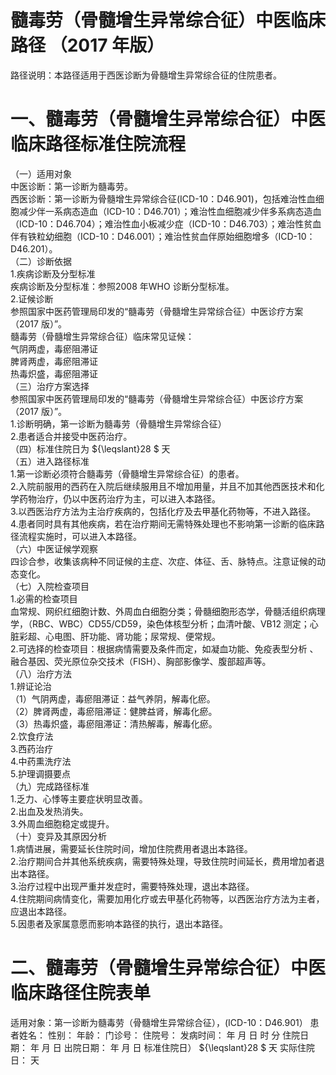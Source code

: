 # 髓毒劳（骨髓增生异常综合征）中医临床路径 （2017 年版）  
路径说明：本路径适用于西医诊断为骨髓增生异常综合征的住院患者。  
# 一、髓毒劳（骨髓增生异常综合征）中医临床路径标准住院流程  
（一）适用对象  
中医诊断：第一诊断为髓毒劳。  
西医诊断：第一诊断为骨髓增生异常综合征(ICD-10：D46.901)，包括难治性血细胞减少伴一系病态造血（ICD-10：D46.701）；难治性血细胞减少伴多系病态造血（ICD-10：D46.704）；难治性血小板减少症（ICD-10：D46.703）；难治性贫血伴有铁粒幼细胞（ICD-10：D46.001）；难治性贫血伴原始细胞增多（ICD-10：D46.201）。  
（二）诊断依据  
1.疾病诊断及分型标准  
疾病诊断及分型标准：参照2008 年WHO 诊断分型标准。  
2.证候诊断  
参照国家中医药管理局印发的“髓毒劳（骨髓增生异常综合征）中医诊疗方案（2017 版）”。  
髓毒劳（骨髓增生异常综合征）临床常见证候：  
气阴两虚，毒瘀阻滞证  
脾肾两虚，毒瘀阻滞证  
热毒炽盛，毒瘀阻滞证  
（三）治疗方案选择  
参照国家中医药管理局印发的“髓毒劳（骨髓增生异常综合征）中医诊疗方案（2017 版）”。  
1.诊断明确，第一诊断为髓毒劳（骨髓增生异常综合征）  
2.患者适合并接受中医药治疗。  
（四）标准住院日为 ${\leqslant}28 $ 天  
（五）进入路径标准  
1.第一诊断必须符合髓毒劳（骨髓增生异常综合征）的患者。  
2.入院前服用的西药在入院后继续服用且不增加用量，并且不加其他西医技术和化学药物治疗，仍以中医药治疗为主，可以进入本路径。  
3.以西医治疗方法为主治疗疾病的，包括化疗及去甲基化药物等，不进入路径。  
4.患者同时具有其他疾病，若在治疗期间无需特殊处理也不影响第一诊断的临床路径流程实施时，可以进入本路径。  
（六）中医证候学观察  
四诊合参，收集该病种不同证候的主症、次症、体征、舌、脉特点。注意证候的动态变化。  
（七）入院检查项目  
1.必需的检查项目  
血常规、网织红细胞计数、外周血白细胞分类；骨髓细胞形态学，骨髓活组织病理学，（RBC、WBC）CD55/CD59，染色体核型分析；血清叶酸、VB12 测定；心脏彩超、心电图、肝功能、肾功能；尿常规、便常规。  
2.可选择的检查项目：根据病情需要及条件而定，如凝血功能、免疫表型分析 、融合基因、荧光原位杂交技术（FISH）、胸部影像学、腹部超声等。  
（八）治疗方法  
1.辨证论治  
（1）气阴两虚，毒瘀阻滞证：益气养阴，解毒化瘀。  
（2）脾肾两虚，毒瘀阻滞证：健脾益肾，解毒化瘀。  
（3）热毒炽盛，毒瘀阻滞证：清热解毒，解毒化瘀。  
2.饮食疗法  
3.西药治疗  
4.中药熏洗疗法  
5.护理调摄要点  
（九）完成路径标准  
1.乏力、心悸等主要症状明显改善。  
2.出血及发热消失。  
3.外周血细胞稳定或提升。  
（十）变异及其原因分析  
1.病情进展，需要延长住院时间，增加住院费用者退出本路径。  
2.治疗期间合并其他系统疾病，需要特殊处理，导致住院时间延长，费用增加者退出本路径。  
3.治疗过程中出现严重并发症时，需要特殊处理，退出本路径。  
4.住院期间病情变化，需要加用化疗或去甲基化药物等，以西医治疗方法为主者，应退出本路径。  
5.因患者及家属意愿而影响本路径的执行，退出本路径。  
# 二、髓毒劳（骨髓增生异常综合征）中医临床路径住院表单  
适用对象：第一诊断为髓毒劳（骨髓增生异常综合征），(ICD-10：D46.901） 患者姓名：          性别：    年龄：    门诊号：         住院号：            发病时间：   年  月  日  时  分  住院日期：   年  月  日 出院日期：   年  月   日 标准住院日） ${\leqslant}28 $ 天              实际住院日：    天  

